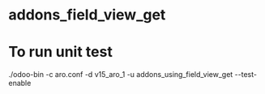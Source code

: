 # addons_field_view_get
# To run unit test
./odoo-bin -c aro.conf -d v15_aro_1 -u addons_using_field_view_get --test-enable


